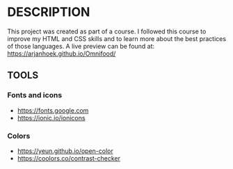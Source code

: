 # DESCRIPTION

This project was created as part of a course. I followed this course to improve my HTML and CSS skills and to learn more about the best practices of those languages. A live preview can be found at: https://arjanhoek.github.io/Omnifood/

## TOOLS

### Fonts and icons

- https://fonts.google.com
- https://ionic.io/ionicons

### Colors

- https://yeun.github.io/open-color
- https://coolors.co/contrast-checker
